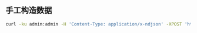 ## 手工构造数据

```bash
curl -ku admin:admin -H 'Content-Type: application/x-ndjson' -XPOST 'https://localhost:9200/_bulk' --data-binary @bulk_data.json
```
